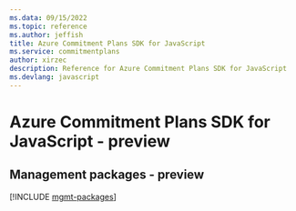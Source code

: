 ```yaml
---
ms.data: 09/15/2022
ms.topic: reference
ms.author: jeffish
title: Azure Commitment Plans SDK for JavaScript
ms.service: commitmentplans
author: xirzec
description: Reference for Azure Commitment Plans SDK for JavaScript
ms.devlang: javascript
---
```

# Azure Commitment Plans SDK for JavaScript - preview

## Management packages - preview
[!INCLUDE [mgmt-packages](commitment-plans-mgmt-index.md)]
